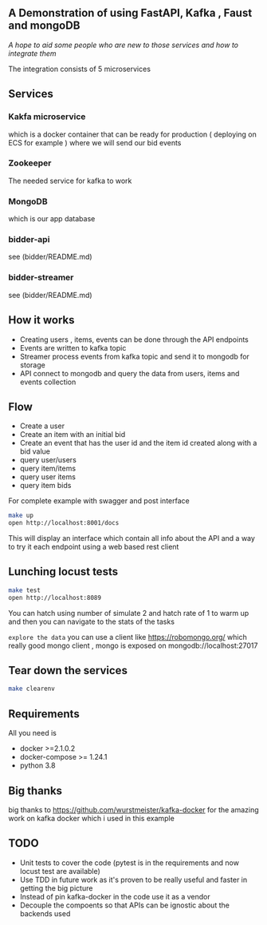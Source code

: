 ## A Demonstration of using FastAPI, Kafka , Faust and mongoDB
*A hope to aid some people who are new to those services and how to integrate them*

The integration consists of 5 microservices 


## Services
### Kakfa microservice 
which is a docker container that can be ready for production ( deploying on ECS for example ) where we will send our bid events

### Zookeeper
The needed service for kafka to work

### MongoDB
which is our app database

### bidder-api
see (bidder/README.md)

### bidder-streamer
see (bidder/README.md)


## How it works
- Creating users , items, events can be done through the API endpoints 
- Events are written to kafka topic
- Streamer process events from kafka topic and send it to mongodb for storage
- API connect to mongodb and query the data from users, items and events collection


## Flow
- Create a user 
- Create an item with an initial bid
- Create an event that has the user id and the item id created along with a bid value
- query user/users
- query item/items
- query user items
- query item bids

For complete example with swagger and post interface 

```bash
make up 
open http://localhost:8001/docs
```
This will display an interface which contain all info about the API and a way to try it each endpoint using a web based rest client


## Lunching locust tests
```bash
make test
open http://localhost:8089
```
You can hatch using number of simulate 2 and hatch rate of 1 to warm up
and then you can navigate to the stats of the tasks

`explore the data` you can use a client like https://robomongo.org/ which really good mongo client , mongo is exposed on mongodb://localhost:27017

## Tear down the services
```bash
make clearenv
```

## Requirements
All you need is 

- docker >=2.1.0.2
- docker-compose >= 1.24.1
- python 3.8

## Big thanks 
big thanks to https://github.com/wurstmeister/kafka-docker for the amazing work on kafka docker which i used in this example

## TODO 
- Unit tests to cover the code (pytest is in the requirements and now locust test are available)
- Use TDD in future work as it's proven to be really useful and faster in getting the big picture
- Instead of pin kafka-docker in the code use it as a vendor 
- Decouple the compoents so that APIs can be ignostic about the backends used
